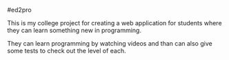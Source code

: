 #ed2pro

This is my college project for creating a  web application for students where they can learn something new in programming.

They can learn programming by watching videos and than can also give some tests to check out the level of each.
